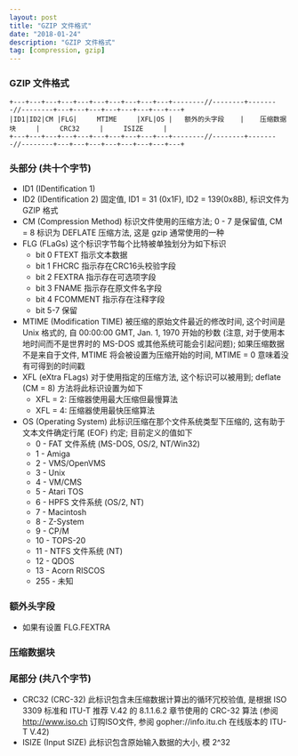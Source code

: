 ```yaml
---
layout: post
title: "GZIP 文件格式"
date: "2018-01-24"
description: "GZIP 文件格式"
tag: [compression, gzip]
---
```


### GZIP 文件格式
```
+---+---+---+---+---+---+---+---+---+---+--------//--------+--------//--------+---+---+---+---+---+---+---+---+
|ID1|ID2|CM |FLG|     MTIME     |XFL|OS |   额外的头字段    |    压缩数据块     |     CRC32     |     ISIZE     |
+---+---+---+---+---+---+---+---+---+---+--------//--------+--------//--------+---+---+---+---+---+---+---+---+
```

### 头部分 (共十个字节)
- ID1 (IDentification 1)
- ID2 (IDentification 2)
固定值, ID1 = 31 (0x1F), ID2 = 139(0x8B), 标识文件为 GZIP 格式
- CM (Compression Method)
标识文件使用的压缩方法; 0 - 7 是保留值, CM = 8 标识为 DEFLATE 压缩方法, 这是 gzip 通常使用的一种
- FLG (FLaGs)
这个标识字节每个比特被单独划分为如下标识
  - bit 0    FTEXT    指示文本数据
  - bit 1    FHCRC    指示存在CRC16头校验字段
  - bit 2    FEXTRA   指示存在可选项字段
  - bit 3    FNAME    指示存在原文件名字段
  - bit 4    FCOMMENT 指示存在注释字段
  - bit 5-7           保留
- MTIME (Modification TIME)
被压缩的原始文件最近的修改时间, 这个时间是 Unix 格式的, 自 00:00:00 GMT, Jan. 1, 1970 开始的秒数 (注意, 对于使用本地时间而不是世界时的 MS-DOS 或其他系统可能会引起问题); 如果压缩数据不是来自于文件, MTIME 将会被设置为压缩开始的时间, MTIME = 0 意味着没有可得到的时间戳
- XFL (eXtra FLags)
对于使用指定的压缩方法, 这个标识可以被用到; deflate (CM = 8) 方法将此标识设置为如下
  - XFL = 2: 压缩器使用最大压缩但最慢算法
  - XFL = 4: 压缩器使用最快压缩算法
- OS (Operating System)
此标识压缩在那个文件系统类型下压缩的, 这有助于文本文件确定行尾 (EOF) 约定; 目前定义的值如下
  - 0 - FAT 文件系统 (MS-DOS, OS/2, NT/Win32)
  - 1 - Amiga
  - 2 - VMS/OpenVMS
  - 3 - Unix
  - 4 - VM/CMS
  - 5 - Atari TOS
  - 6 - HPFS 文件系统 (OS/2, NT)
  - 7 - Macintosh
  - 8 - Z-System
  - 9 - CP/M
  - 10 - TOPS-20
  - 11 - NTFS 文件系统 (NT)
  - 12 - QDOS
  - 13 - Acorn RISCOS
  - 255 - 未知

### 额外头字段
- 如果有设置 FLG.FEXTRA

### 压缩数据块

### 尾部分 (共八个字节)
- CRC32 (CRC-32)
此标识包含未压缩数据计算出的循环冗校验值, 是根据 ISO 3309 标准和 ITU-T 推荐 V.42 的 8.1.1.6.2 章节使用的 CRC-32 算法 (参阅 http://www.iso.ch 订购ISO文件, 参阅 gopher://info.itu.ch 在线版本的 ITU-T V.42)
- ISIZE (Input SIZE)
此标识包含原始输入数据的大小, 模 2^32
